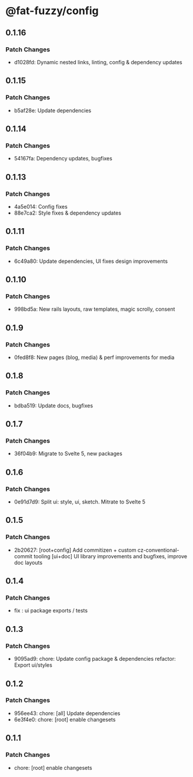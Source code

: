 # @fat-fuzzy/config

## 0.1.16

### Patch Changes

- d1028fd: Dynamic nested links, linting, config & dependency updates

## 0.1.15

### Patch Changes

- b5af28e: Update dependencies

## 0.1.14

### Patch Changes

- 54167fa: Dependency updates, bugfixes

## 0.1.13

### Patch Changes

- 4a5e014: Config fixes
- 88e7ca2: Style fixes & dependency updates

## 0.1.11

### Patch Changes

- 6c49a80: Update dependencies, UI fixes design improvements

## 0.1.10

### Patch Changes

- 998bd5a: New rails layouts, raw templates, magic scrolly, consent

## 0.1.9

### Patch Changes

- 0fed8f8: New pages (blog, media) & perf improvements for media

## 0.1.8

### Patch Changes

- bdba519: Update docs, bugfixes

## 0.1.7

### Patch Changes

- 36f04b9: Migrate to Svelte 5, new packages

## 0.1.6

### Patch Changes

- 0e91d7d9: Split ui: style, ui, sketch. Mitrate to Svelte 5

## 0.1.5

### Patch Changes

- 2b20627: [root+config] Add commitizen + custom cz-conventional-commit tooling
  [ui+doc] UI library improvements and bugfixes, improve doc layouts

## 0.1.4

### Patch Changes

- fix : ui package exports / tests

## 0.1.3

### Patch Changes

- 9095ad9: chore: Update config package & dependencies
  refactor: Export ui/styles

## 0.1.2

### Patch Changes

- 956ee43: chore: [all] Update dependencies
- 6e3f4e0: chore: [root] enable changesets

## 0.1.1

### Patch Changes

- chore: [root] enable changesets
